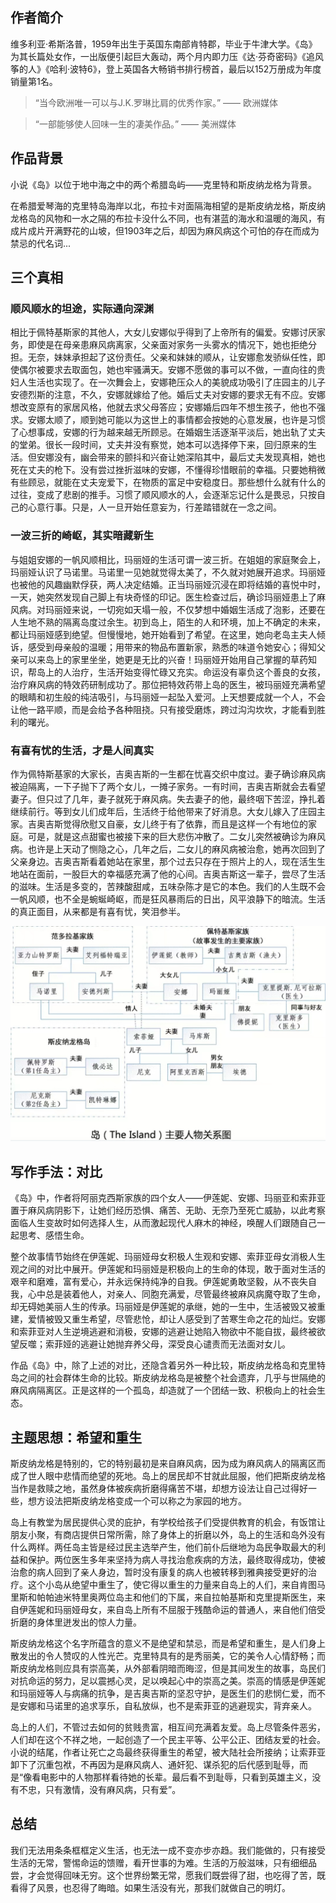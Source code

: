 ## 作者简介

维多利亚·希斯洛普，1959年出生于英国东南部肯特郡，毕业于牛津大学。《岛》为其长篇处女作，一出版便引起巨大轰动，两个月内即力压《达·芬奇密码》《追风筝的人》《哈利·波特6》，登上英国各大畅销书排行榜首，最后以152万册成为年度销量第1名。

> “当今欧洲唯一可以与J.K.罗琳比肩的优秀作家。”
> —— 欧洲媒体

> “一部能够使人回味一生的凄美作品。”
> —— 美洲媒体

## 作品背景

小说《岛》以位于地中海之中的两个希腊岛屿——克里特和斯皮纳龙格为背景。

在希腊爱琴海的克里特岛海岸以北，布拉卡对面隔海相望的是斯皮纳龙格，斯皮纳龙格岛的风物和一水之隔的布拉卡没什么不同，也有湛蓝的海水和温暖的海风，有成片成片开满野花的山坡，但1903年之后，却因为麻风病这个可怕的存在而成为禁忌的代名词...

## 三个真相

### 顺风顺水的坦途，实际通向深渊

相比于佩特基斯家的其他人，大女儿安娜似乎得到了上帝所有的偏爱。安娜讨厌家务，即使是在母亲患麻风病离家，父亲面对家务一头雾水的情况下，她也拒绝分担。无奈，妹妹承担起了这份责任。父亲和妹妹的顺从，让安娜愈发骄纵任性，即使偶尔被要求去取面包，她也牢骚满天。安娜不愿做的事可以不做，一直向往的贵妇人生活也实现了。在一次舞会上，安娜艳压众人的美貌成功吸引了庄园主的儿子安德烈斯的注意，不久，安娜就嫁给了他。婚后丈夫对安娜的要求无有不应。安娜想改变原有的家居风格，他就去求父母答应；安娜婚后四年不想生孩子，他也不强求。安娜太顺了，顺到她可能以为这世上的事情都会按她的心意发展，也许是习惯了心想事成，安娜的行为越来越无所顾忌。在婚姻生活逐渐平淡后，她出轨了丈夫的堂弟。很长一段时间，丈夫并没有察觉，她本可以选择停下来，回归原来的生活。但安娜没有，幽会带来的颤抖和兴奋让她深陷其中，最后丈夫发现真相，她也死在丈夫的枪下。没有尝过挫折滋味的安娜，不懂得珍惜眼前的幸福。只要她稍微有些顾忌，就能在丈夫宠爱下，在物质的富足中安稳度日。那些想什么就有什么的过往，变成了悲剧的推手。习惯了顺风顺水的人，会逐渐忘记什么是畏忌，只按自己的心意行事。只是，人一旦开始任意妄为，行差踏错就在一念之间。

### 一波三折的崎岖，其实暗藏新生

与姐姐安娜的一帆风顺相比，玛丽娅的生活可谓一波三折。在姐姐的家庭聚会上，玛丽娅认识了马诺里。马诺里一见她就觉得太美了，不久就对她展开追求。玛丽娅也被他的风趣幽默俘获，两人决定结婚。正当玛丽娅沉浸在即将结婚的喜悦中时，一天，她突然发现自己脚上有块奇怪的印记。医生检查过后，确诊玛丽娅患上了麻风病。对玛丽娅来说，一切宛如天塌一般，不仅梦想中婚姻生活成了泡影，还要在人生地不熟的隔离岛度过余生。初到岛上，陌生的人和环境，加上不确定的未来，都让玛丽娅感到绝望。但慢慢地，她开始看到了希望。在这里，她向老岛主夫人倾诉，感受到母亲般的温暖；用带来的物品布置新家，熟悉的味道令她安心；得知父亲可以来岛上的家里坐坐，她更是无比的兴奋！玛丽娅开始用自己掌握的草药知识，帮岛上的人治疗，生活开始变得忙碌又充实。命运没有辜负这个善良的女孩，治疗麻风病的特效药研制成功了。那位把特效药带上岛的医生，被玛丽娅充满希望的眼睛和初生般的纯洁吸引，与玛丽娅一起坠入爱河。上天想要成就一个人，不会让他一路平顺，而是会给予各种阻挠。只有接受磨炼，跨过沟沟坎坎，才能看到胜利的曙光。

### 有喜有忧的生活，才是人间真实

作为佩特斯基家的大家长，吉奥吉斯的一生都在忧喜交织中度过。妻子确诊麻风病被迫隔离，一下子抛下了两个女儿，一摊子家务。一有时间，吉奥吉斯就会去看望妻子。但只过了几年，妻子就死于麻风病。失去妻子的他，最终咽下苦涩，挣扎着继续前行。等到女儿们成年后，生活终于给他带来了好消息。大女儿嫁入了庄园主家。吉奥吉斯觉得欣慰又自豪，女儿终于有了依靠，而且是这样一个有地位的家庭。可是，就是这点甜蜜也被接下来的巨大悲伤冲散了。二女儿突然被确诊为麻风病。也许是上天动了恻隐之心，几年之后，二女儿的麻风病被治愈，她再次回到了父亲身边。吉奥吉斯看着她站在家里，那个过去只存在于照片上的人，现在活生生地站在面前，一股巨大的幸福感充满了他的心间。吉奥吉斯这一辈子，尝尽了生活的滋味。生活是多变的，苦辣酸甜咸，五味杂陈才是它的本色。我们的人生既不会一帆风顺，也不全是蜿蜒崎岖，而是狂风暴雨后的日出，风平浪静下的暗流。生活的真正面目，从来都是有喜有忧，笑泪参半。

![人物关系图](../img/guanxi.png)

## 写作手法：对比

《岛》中，作者将阿丽克西斯家族的四个女人——伊莲妮、安娜、玛丽亚和索菲亚置于麻风病阴影下，让她们经历恐惧、痛苦、无助、无奈乃至死亡威胁，以此考察面临人生变故时如何选择人生，从而激起现代人麻木的神经，唤醒人们跟随自己一起思考、感悟生命。

整个故事情节始终在伊莲妮、玛丽娅母女积极人生观和安娜、索菲亚母女消极人生观之间的对比中展开。伊莲妮和玛丽娅是积极向上的生命的体现，敢于面对生活的艰辛和磨难，富有爱心，并永远保持纯净的自我。伊莲妮勇敢坚毅，从不丧失自我，心中总是装着他人，对亲人、同胞充满爱，尽管最终被麻风病魔夺取了生命，却无碍她美丽人生的传承。玛丽娅是伊莲妮的承继，她的一生中，生活被毁又被重建，爱情被毁又重生希望，尽管悲怆，却让人感受到了苦寒生命之花的灿烂。安娜和索菲亚对人生逆境逃避和消极，安娜的逃避让她陷入物欲中不能自拔，最终被欲望反噬；索菲娅的逃避让她抛弃养父母，深受良心谴责而无法面对女儿。

作品《岛》中，除了上述的对比，还隐含着另外一种比较，斯皮纳龙格岛和克里特岛之间的社会群体生命的比较。斯皮纳龙格岛是被整个社会遗弃，几乎与世隔绝的麻风病隔离区。正是这样的一个孤岛，却造就了一个团结一致、积极向上的社会生态。

## 主题思想：希望和重生

斯皮纳龙格是特别的，它的特别最初是来自麻风病，因为成为麻风病人的隔离区而成了世人眼中悲情而绝望的死地。岛上的居民却不甘就此屈服，他们把斯皮纳龙格当作是救赎之地，虽然身体被疾病折磨得痛苦不堪，却想方设法让自己过得好一些，想方设法把斯皮纳龙格变成一个可以称之为家园的地方。

岛上有教堂为居民提供心灵的庇护，有学校给孩子们受提供教育的机会，有饭馆让朋友小聚，有商店提供日常所需，除了身体上的折磨以外，岛上的生活和岛外没有什么两样。两任岛主皆是经过民主选举产生，他们前仆后继地为岛民争取最大的利益和保护。两位医生多年来坚持为病人寻找治愈疾病的方法，最终取得成功，使被治愈的病人回到了亲人身边，暂时没有康复的病人也被转移到雅典接受更好的治疗。这个小岛从绝望中重生了，使它得以重生的力量来自岛上的人们，来自肯图马里斯和帕帕迪米特里奥两位岛主和他们的下属，来自拉帕基斯和克里提斯医生，来自伊莲妮和玛丽娅母女，来自岛上所有不屈服于残酷命运的普通人，来自他们倍受折磨的身体里迸发出的惊人力量。

斯皮纳龙格这个名字所蕴含的意义不是绝望和禁忌，而是希望和重生，是人们身上散发出的令人赞叹的人性光芒。克里特具有的是秀丽美，它的美令人心情舒畅；而斯皮纳龙格则应具有崇高美，从外部看阴暗而晦涩，但是其间发生的故事，岛民们对抗命运的努力，足以震撼心灵，足以唤起心中的崇高之美。崇高的情感是伊莲妮和玛丽娅等人与病痛的抗争，是吉奥吉斯的坚忍守护，是医生们的悲悯仁爱，而不是安娜和马诺里的追求享乐，自私放纵，也不是索菲亚的逃避现实，背弃亲人。

岛上的人们，不管过去如何的贫贱贵富，相互间充满着友爱。岛上尽管条件恶劣，人们却在这个不祥之地，一起创造了一个民主平等、公平公正、团结友爱的社会。小说的结尾，作者让死亡之岛最终获得重生的希望，被大陆社会所接纳；让索菲亚卸下了沉重包袱，不再因为是麻风病人、通奸犯、谋杀犯的后代感到耻辱，而是“像看电影中的人物那样看待她的长辈。最后看不到耻辱，只看到英雄主义，没有不忠，只有激情，没有麻风病，只有爱”。

## 总结

我们无法用条条框框定义生活，也无法一成不变亦步亦趋。我们能做的，只有接受生活的无常，警惕命运的馈赠，看开世事的为难。生活的万般滋味，只有细细品尝，才会觉得回味无穷。这个世界纷繁无常，愿我们既尝得了甜，也吃得了苦，既看得了风景，也忍得了晦暗。如果生活没有光，那我们就做自己的明灯。
